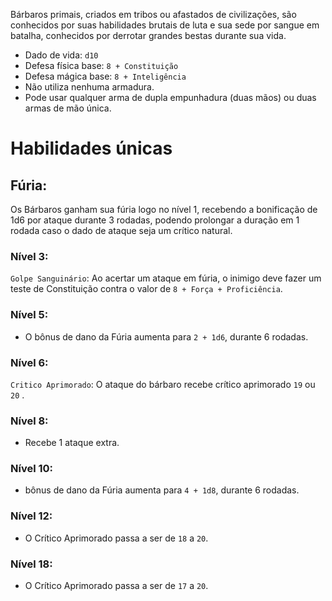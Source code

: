 Bárbaros primais, criados em tribos ou afastados de civilizações, são conhecidos por suas habilidades brutais de luta e sua sede por sangue em batalha, conhecidos por derrotar grandes bestas durante sua vida.

- Dado de vida: `d10`
- Defesa física base: `8 + Constituição`
- Defesa mágica base: `8 + Inteligência`
- Não utiliza nenhuma armadura.
- Pode usar qualquer arma de dupla empunhadura (duas mãos) ou duas armas de mão única.
  
# Habilidades únicas
## Fúria: 
Os Bárbaros ganham sua fúria logo no nível 1, recebendo a bonificação de 1d6 por ataque durante 3 rodadas, podendo prolongar a duração em 1 rodada caso o dado de ataque seja um crítico natural.

### Nível 3:
`Golpe Sanguinário`: 
Ao acertar um ataque em fúria, o inimigo deve fazer um teste de Constituição contra o valor de `8 + Força + Proficiência`.

### Nível 5:
- O bônus de dano da Fúria aumenta para `2 + 1d6`, durante 6 rodadas.

### Nível 6:
`Critico Aprimorado`: O ataque do bárbaro recebe crítico aprimorado `19` ou `20` .

### Nível 8:
- Recebe 1 ataque extra.

### Nível 10:
- bônus de dano da Fúria aumenta para `4 + 1d8`, durante 6 rodadas.

### Nível 12:
- O Crítico Aprimorado passa a ser de `18` a `20`.

### Nível 18:
- O Crítico Aprimorado passa a ser de `17` a `20`.
